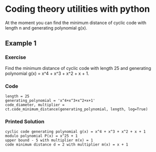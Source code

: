 # Coding theory utilities with python
At the moment you can find the minimum distance of cyclic code with length n and generating polynomial g(x).

## Example 1

### Exercise
Find the minimum distance of cyclic code with length 25 and generating polynomial g(x) = x^4 + x^3 + x^2 + x + 1.

### Code
```
length = 25
generating_polynomial = 'x^4+x^3+x^2+x+1'
code_diameter, multiplier = ct.code_minimum_distance(generating_polynomial, length, log=True)
```

### Printed Solution
```
cyclic code generating polynomial g(x) = x^4 + x^3 + x^2 + x + 1
modulo polynomial P(x) = x^25 + 1
upper bound - 5 with multiplier m(x) = 1
code minimum distance d = 2 with multiplier m(x) = x + 1

